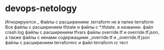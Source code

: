 # devops-netology
Игнорируются _
Файлы с расширением .terraform не в папке terraform
Все файлы с расширением tfstate  и файлы с *.tfstate. в названии.
файл crash.log
файлы с расширением tfvars
файлы override.tf и override.tf.json, а также файлы с иенами содержащими _override.tf и _override.tf.json
файлы с расширением terraformrc и файл  terraform.rc
тест

